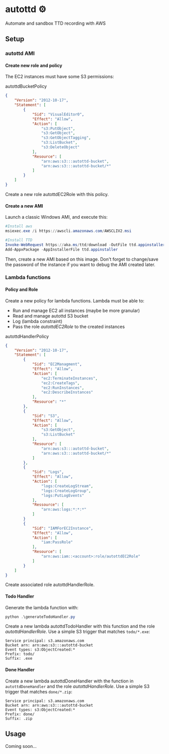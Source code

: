 # autottd ⚙️
Automate and sandbox TTD recording with AWS

## Setup
### autottd AMI
#### Create new role and policy
The EC2 instances must have some S3 permissions:

autottdBucketPolicy 
```json
{
    "Version": "2012-10-17",
    "Statement": [
        {
            "Sid": "VisualEditor0",
            "Effect": "Allow",
            "Action": [
                "s3:PutObject",
                "s3:GetObject",
                "s3:GetObjectTagging",
                "s3:ListBucket",
                "s3:DeleteObject"
            ],
            "Resource": [
                "arn:aws:s3:::autottd-bucket",
                "arn:aws:s3:::autottd-bucket/*"
            ]
        }
    ]
}
```

Create a new role autottdEC2Role with this policy.

#### Create a new AMI
Launch a classic Windows AMI, and execute this:
```ps1
#Install aws
msiexec.exe /i https://awscli.amazonaws.com/AWSCLIV2.msi

#Install TTD
Invoke-WebRequest https://aka.ms/ttd/download -OutFile ttd.appinstaller
Add-AppxPackage -AppInstallerFile ttd.appinstaller
```

Then, create a new AMI based on this image. Don't forget to change/save the password of the instance if you want to debug the AMI created later.

### Lambda functions
#### Policy and Role

Create a new policy for lambda functions.
Lambda must be able to:
- Run and manage EC2 all instances (maybe be more granular)
- Read and manage autottd S3 bucket
- Log (lambda constraint)
- Pass the role *autottdEC2Role* to the created instances

autottdHandlerPolicy
```json
{
    "Version": "2012-10-17",
    "Statement": [
        {
            "Sid": "EC2Managment",
            "Effect": "Allow",
            "Action": [
                "ec2:TerminateInstances",
                "ec2:CreateTags",
                "ec2:RunInstances",
                "ec2:DescribeInstances"
            ],
            "Resource": "*"
        },
        {
            "Sid": "S3",
            "Effect": "Allow",
            "Action": [
                "s3:GetObject",
                "s3:ListBucket"
            ],
            "Resource": [
                "arn:aws:s3:::autottd-bucket",
                "arn:aws:s3:::autottd-bucket/*"
            ]
        },
        {
            "Sid": "Logs",
            "Effect": "Allow",
            "Action": [
                "logs:CreateLogStream",
                "logs:CreateLogGroup",
                "logs:PutLogEvents"
            ],
            "Ressource": [
                "arn:aws:logs:*:*:*"
            ]
        }
        {
            "Sid": "IAMForEC2Instance",
            "Effect": "Allow",
            "Action": [
                "iam:PassRole"
            ],
            "Resource": [
                "arn:aws:iam::<account>:role/autottdEC2Role"
            ]
        }
    ]
}
```

Create associated role autottdHandlerRole.

#### Todo Handler
Generate the lambda function with:
```ps1
python .\generateTodoHandler.py
```

Create a new lambda autottdTodoHandler with this function and the role *autottdHandlerRole*.
Use a simple S3 trigger that matches `todo/*.exe`:
```
Service principal: s3.amazonaws.com
Bucket arn: arn:aws:s3:::autottd-bucket
Event types: s3:ObjectCreated:*
Prefix: todo/
Suffix: .exe
```

#### Done Handler

Create a new lambda autottdDoneHandler with the function in `autottdDoneHandler` and the role *autottdHandlerRole*.
Use a simple S3 trigger that matches `done/*.zip`:
```
Service principal: s3.amazonaws.com
Bucket arn: arn:aws:s3:::autottd-bucket
Event types: s3:ObjectCreated:*
Prefix: done/
Suffix: .zip
```

## Usage

Coming soon...
